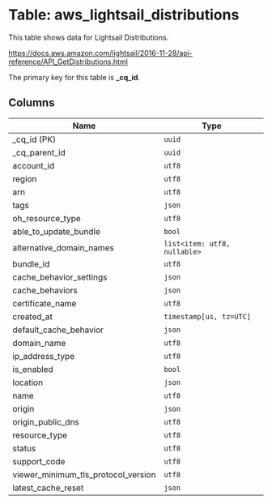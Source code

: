 # Table: aws_lightsail_distributions

This table shows data for Lightsail Distributions.

https://docs.aws.amazon.com/lightsail/2016-11-28/api-reference/API_GetDistributions.html

The primary key for this table is **_cq_id**.

## Columns

| Name          | Type          |
| ------------- | ------------- |
|_cq_id (PK)|`uuid`|
|_cq_parent_id|`uuid`|
|account_id|`utf8`|
|region|`utf8`|
|arn|`utf8`|
|tags|`json`|
|oh_resource_type|`utf8`|
|able_to_update_bundle|`bool`|
|alternative_domain_names|`list<item: utf8, nullable>`|
|bundle_id|`utf8`|
|cache_behavior_settings|`json`|
|cache_behaviors|`json`|
|certificate_name|`utf8`|
|created_at|`timestamp[us, tz=UTC]`|
|default_cache_behavior|`json`|
|domain_name|`utf8`|
|ip_address_type|`utf8`|
|is_enabled|`bool`|
|location|`json`|
|name|`utf8`|
|origin|`json`|
|origin_public_dns|`utf8`|
|resource_type|`utf8`|
|status|`utf8`|
|support_code|`utf8`|
|viewer_minimum_tls_protocol_version|`utf8`|
|latest_cache_reset|`json`|